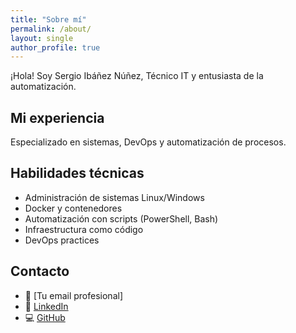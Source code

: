 ```yaml
---
title: "Sobre mí"
permalink: /about/
layout: single
author_profile: true
---
```


¡Hola! Soy Sergio Ibáñez Núñez, Técnico IT y entusiasta de la automatización.

## Mi experiencia
Especializado en sistemas, DevOps y automatización de procesos.

## Habilidades técnicas
- Administración de sistemas Linux/Windows
- Docker y contenedores
- Automatización con scripts (PowerShell, Bash)
- Infraestructura como código
- DevOps practices

## Contacto
- 📧 [Tu email profesional]
- 💼 [LinkedIn](https://www.linkedin.com/in/sergio-ibañez-nuñez/)
- 💻 [GitHub](https://github.com/sergioibanez)
